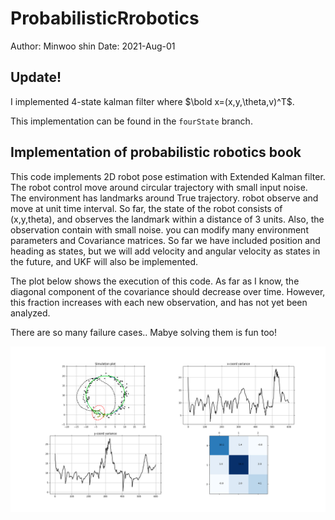# ProbabilisticRrobotics
Author: Minwoo shin
Date: 2021-Aug-01

## Update!
I implemented 4-state kalman filter where $\bold x=(x,y,\theta,v)^T$.


This implementation can be found in the `fourState` branch.
## Implementation of probabilistic robotics book

This code implements 2D robot pose estimation with Extended Kalman filter. The robot control move around circular trajectory with small input noise. The environment has landmarks around True trajectory. robot observe and move at unit time interval. So far, the state of the robot consists of (x,y,theta), and observes the landmark within a distance of 3 units. Also, the observation contain with small noise. you can modify many environment parameters and Covariance matrices. So far we have included position and heading as states, but we will add velocity and angular velocity as states in the future, and UKF will also be implemented.


The plot below shows the execution of this code. As far as I know, the diagonal component of the covariance should decrease over time. However, this fraction increases with each new observation, and has not yet been analyzed.


There are so many failure cases.. Mabye solving them is fun too!

![figure1](./figures/EKF.png)